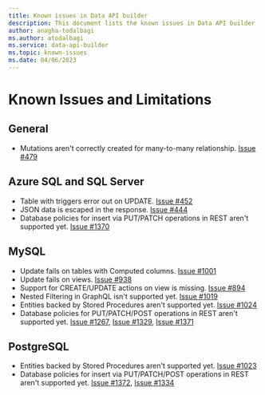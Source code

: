 ```yaml
---
title: Known issues in Data API builder
description: This document lists the known issues in Data API builder
author: anagha-todalbagi
ms.author: atodalbagi
ms.service: data-api-builder
ms.topic: known-issues
ms.date: 04/06/2023
---
```


# Known Issues and Limitations

## General

- Mutations aren't correctly created for many-to-many relationship. [Issue #479](https://github.com/Azure/data-api-builder/issues/479)

## Azure SQL and SQL Server

- Table with triggers error out on UPDATE. [Issue #452](https://github.com/Azure/data-api-builder/issues/452)
- JSON data is escaped in the response. [Issue #444](https://github.com/Azure/data-api-builder/issues/444)
- Database policies for insert via PUT/PATCH operations in REST aren't supported yet. [Issue #1370](https://github.com/Azure/data-api-builder/issues/1370)

## MySQL

- Update fails on tables with Computed columns. [Issue #1001](https://github.com/Azure/data-api-builder/issues/1001)
- Update fails on views. [Issue #938](https://github.com/Azure/data-api-builder/issues/938)
- Support for CREATE/UPDATE actions on view is missing. [Issue #894](https://github.com/Azure/data-api-builder/issues/894)
- Nested Filtering in GraphQL isn't supported yet. [Issue #1019](https://github.com/Azure/data-api-builder/issues/1019)
- Entities backed by Stored Procedures aren't supported yet. [Issue #1024](https://github.com/Azure/data-api-builder/issues/1024)
- Database policies for PUT/PATCH/POST operations in REST aren't supported yet. [Issue #1267](https://github.com/Azure/data-api-builder/issues/1267), [Issue #1329](https://github.com/Azure/data-api-builder/issues/1329), [Issue #1371](https://github.com/Azure/data-api-builder/issues/1371)

## PostgreSQL

- Entities backed by Stored Procedures aren't supported yet. [Issue #1023](https://github.com/Azure/data-api-builder/issues/1023)
- Database policies for insert via PUT/PATCH/POST operations in REST aren't supported yet. [Issue #1372](https://github.com/Azure/data-api-builder/issues/1372), [Issue #1334](https://github.com/Azure/data-api-builder/issues/1334)
